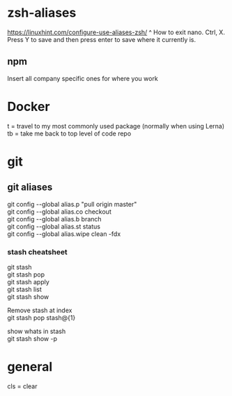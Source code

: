 # zsh-aliases

https://linuxhint.com/configure-use-aliases-zsh/
^ How to exit nano. Ctrl, X. Press Y to save and then press enter to save where it currently is.

## npm
Insert all company specific ones for where you work

# Docker 
t = travel to my most commonly used package (normally when using Lerna)   
tb = take me back to top level of code repo     

# git

## git aliases
git config --global alias.p "pull origin master"  
git config --global alias.co checkout   
git config --global alias.b branch  
git config --global alias.st status  
git config --global alias.wipe clean -fdx  

### stash cheatsheet

git stash  
git stash pop  
git stash apply  
git stash list  
git stash show  

Remove stash at index  
git stash pop stash@\{1\}

show whats in stash  
git stash show -p  

# general
cls = clear
